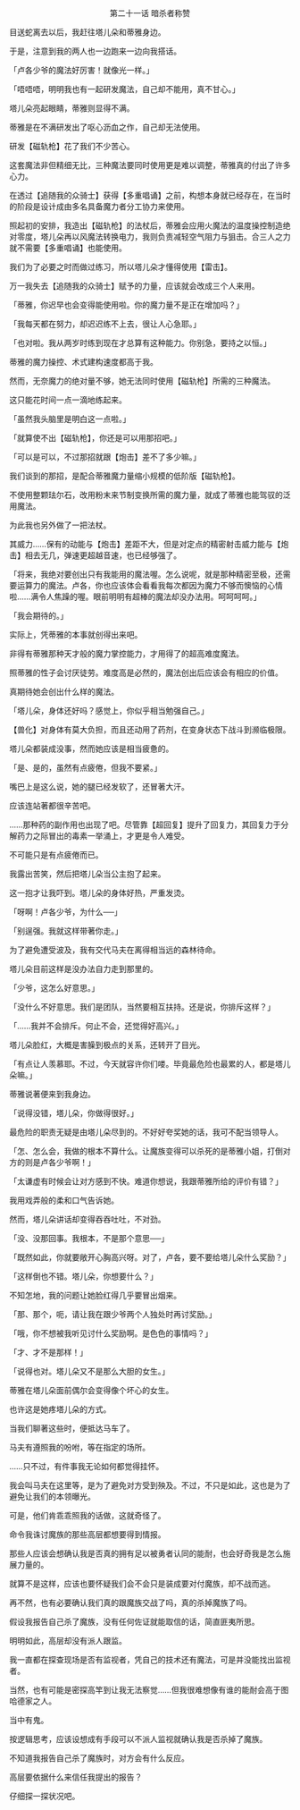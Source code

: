 <p align="center">第二十一话 暗杀者称赞</p>

目送蛇离去以后，我赶往塔儿朵和蒂雅身边。

于是，注意到我的两人也一边跑来一边向我搭话。

「卢各少爷的魔法好厉害！就像光一样。」

「唔唔唔，明明我也有一起研发魔法，自己却不能用，真不甘心。」

塔儿朵亮起眼睛，蒂雅则显得不满。

蒂雅是在不满研发出了呕心沥血之作，自己却无法使用。

研发【磁轨枪】花了我们不少苦心。

这套魔法非但精细无比，三种魔法要同时使用更是难以调整，蒂雅真的付出了许多心力。

在透过【追随我的众骑士】获得【多重唱诵】之前，构想本身就已经存在，在当时的阶段是设计成由多名具备魔力者分工协力来使用。

照起初的安排，我造出【磁轨枪】的法杖后，蒂雅会应用火魔法的温度操控制造绝对零度，塔儿朵再以风魔法转换电力，我则负责减轻空气阻力与狙击。合三人之力就不需要【多重唱诵】也能使用。

我们为了必要之时而做过练习，所以塔儿朵才懂得使用【雷击】。

万一我失去【追随我的众骑士】赋予的力量，应该就会改成三个人来用。

「蒂雅，你迟早也会变得能使用啦。你的魔力量不是正在增加吗？」

「我每天都在努力，却迟迟练不上去，很让人心急耶。」

「也对啦。我从两岁时练到现在才总算有这种能力。你别急，要持之以恒。」

蒂雅的魔力操控、术式建构速度都高于我。

然而，无奈魔力的绝对量不够，她无法同时使用【磁轨枪】所需的三种魔法。

这只能花时间一点一滴地练起来。

「虽然我头脑里是明白这一点啦。」

「就算使不出【磁轨枪】，你还是可以用那招吧。」

「可以是可以，不过那招就跟【炮击】差不了多少嘛。」

我们谈到的那招，是配合蒂雅魔力量缩小规模的低阶版【磁轨枪】。

不使用整颗珐尔石，改用粉末来节制变换所需的魔力量，就成了蒂雅也能驾驭的泛用魔法。

为此我也另外做了一把法杖。

其威力……保有的动能与【炮击】差距不大，但是对定点的精密射击威力能与【炮击】相去无几，弹速更超越音速，也已经够强了。

「将来，我绝对要创出只有我能用的魔法喔。怎么说呢，就是那种精密至极，还需要运算力的魔法。卢各，你也应该体会看看我每次都因为魔力不够而懊恼的心情啦……满令人焦躁的喔。眼前明明有超棒的魔法却没办法用。呵呵呵呵。」

「我会期待的。」

实际上，凭蒂雅的本事就创得出来吧。

非得有蒂雅那种天才般的魔力掌控能力，才用得了的超高难度魔法。

照蒂雅的性子会讨厌徒劳。难度高是必然的，魔法创出后应该会有相应的价值。

真期待她会创出什么样的魔法。

「塔儿朵，身体还好吗？感觉上，你似乎相当勉强自己。」

【兽化】对身体有莫大负担，而且还动用了药剂，在变身状态下战斗到濒临极限。

塔儿朵都装成没事，然而她应该是相当疲惫的。

「是、是的，虽然有点疲倦，但我不要紧。」

嘴巴上是这么说，她的腿已经发软了，还冒著大汗。

应该连站著都很辛苦吧。

……那种药的副作用也出现了吧。尽管靠【超回复】提升了回复力，其回复力于分解药力之际冒出的毒素一举涌上，才更是令人难受。

不可能只是有点疲倦而已。

我露出苦笑，然后把塔儿朵当公主抱了起来。

这一抱才让我吓到。塔儿朵的身体好热，严重发烫。

「呀啊！卢各少爷，为什么──」

「别逞强。我就这样带著你走。」

为了避免遭受波及，我有交代马夫在离得相当远的森林待命。

塔儿朵目前这样是没办法自力走到那里的。

「少爷，这怎么好意思。」

「没什么不好意思。我们是团队，当然要相互扶持。还是说，你排斥这样？」

「……我并不会排斥。何止不会，还觉得好高兴。」

塔儿朵脸红，大概是害臊到极点的关系，还转开了目光。

「有点让人羡慕耶。不过，今天就容许你们喽。毕竟最危险也最累的人，都是塔儿朵嘛。」

蒂雅说著便来到我身边。

「说得没错，塔儿朵，你做得很好。」

最危险的职责无疑是由塔儿朵尽到的。不好好夸奖她的话，我可不配当领导人。

「怎、怎么会，我做的根本不算什么。让魔族变得可以杀死的是蒂雅小姐，打倒对方的则是卢各少爷啊！」

「太谦虚有时候会让对方感到不快。难道你想说，我跟蒂雅所给的评价有错？」

我用戏弄般的柔和口气告诉她。

然而，塔儿朵讲话却变得吞吞吐吐，不对劲。

「没、没那回事。我根本，不是那个意思──」

「既然如此，你就要敞开心胸高兴呀。对了，卢各，要不要给塔儿朵什么奖励？」

「这样倒也不错。塔儿朵，你想要什么？」

不知怎地，我的问题让她脸红得几乎要冒出烟来。

「那、那个，呃，请让我在跟少爷两个人独处时再讨奖励。」

「哦，你不想被我听见讨什么奖励啊。是色色的事情吗？」

「才、才不是那样！」

「说得也对。塔儿朵又不是那么大胆的女生。」

蒂雅在塔儿朵面前偶尔会变得像个坏心的女生。

也许这是她疼塔儿朵的方式。

当我们聊著这些时，便抵达马车了。

马夫有遵照我的吩咐，等在指定的场所。

……只不过，有件事我无论如何都觉得挂怀。

我会叫马夫在这里等，是为了避免对方受到殃及。不过，不只是如此，这也是为了避免让我们的本领曝光。

可是，他们肯乖乖照我的话做，这就奇怪了。

命令我诛讨魔族的那些高层都想要得到情报。

那些人应该会想确认我是否真的拥有足以被勇者认同的能耐，也会好奇我是怎么施展力量的。

就算不是这样，应该也要怀疑我们会不会只是装成要对付魔族，却不战而逃。

再不然，也有必要确认我们真的跟魔族交战了吗，真的杀掉魔族了吗。

假设我报告自己杀了魔族，没有任何佐证就能取信的话，简直匪夷所思。

明明如此，高层却没有派人跟监。

我一直都在探查现场是否有监视者，凭自己的技术还有魔法，可是并没能找出监视者。

当然，也有可能是密探高竿到让我无法察觉……但我很难想像有谁的能耐会高于图哈德家之人。

当中有鬼。

按逻辑思考，应该设想成有手段可以不派人监视就确认我是否杀掉了魔族。

不知道我报告自己杀了魔族时，对方会有什么反应。

高层要依据什么来信任我提出的报告？

仔细探一探状况吧。

